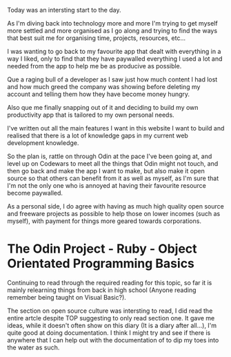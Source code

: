 Today was an intersting start to the day.

As I'm diving back into technology more and more I'm trying to get myself more settled and more organised as I go along and trying to find the ways that best suit me for organising time, projects, resources, etc...

I was wanting to go back to my favourite app that dealt with everything in a way I liked, only to find that they have paywalled everything I used a lot and needed from the app to help me be as producive as possible.

Que a raging bull of a developer as I saw just how much content I had lost and how much greed the company was showing before deleting my account and telling them how they have become money hungry.

Also que me finally snapping out of it and deciding to build my own productivity app that is tailored to my own personal needs.

I've written out all the main features I want in this website I want to build and realised that there is a lot of knowledge gaps in my current web development knowledge.

So the plan is, rattle on through Odin at the pace I've been going at, and level up on Codewars to meet all the things that Odin might not touch, and then go back and make the app I want to make, but also make it open source so that others can benefit from it as well as myself, as I'm sure that I'm not the only one who is annoyed at having their favourite resource become paywalled.

As a personal side, I do agree with having as much high quality open source and freeware projects as possible to help those on lower incomes (such as myself), with payment for things more geared towards corporations.

# The Odin Project - Ruby - Object Orientated Programming Basics

Continuing to read through the required reading for this topic, so far it is mainly relearning things from back in high school (Anyone reading remember being taught on Visual Basic?).

The section on open source culture was intersting to read, I did read the entire artcle despite TOP suggesting to only read section one. It gave me ideas, while it doesn't often show on this diary (It is a diary after all...), I'm quite good at doing documentation. I think I might try and see if there is anywhere that I can help out with the documentation of to dip my toes into the water as such.